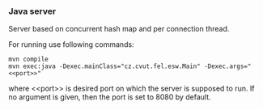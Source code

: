 ### Java server 

Server based on concurrent hash map and per connection thread. 

For running use following commands:
 
`mvn compile` <br/>
`mvn exec:java -Dexec.mainClass="cz.cvut.fel.esw.Main" -Dexec.args="<<port>>"`

where &lt;&lt;port&gt;&gt; is desired port on which the server is supposed to run. 
If no argument is given, then the port is set to 8080 by default.